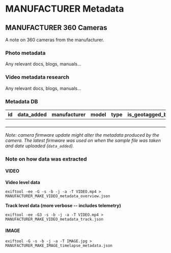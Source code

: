 # MANUFACTURER Metadata

## MANUFACTURER 360 Cameras

A note on 360 cameras from the manufacturer.

### Photo metadata

Any relevant docs, blogs, manuals...

### Video metadata research

Any relevant docs, blogs, manuals...


### Metadata DB

| id  | data_added  | manufacturer  | model  | type  | is_geotagged_by_cam  | sample_file  |
|---|---|---|---|---|---|---|
|   |   |   |   |   |   |   |
|   |   |   |   |   |   |   |
|   |   |   |   |   |   |   |
|   |   |   |   |   |   |   |

_Note: camera firmware update might alter the metadata produced by the camera. The latest firmware was used on when the sample file was taken and date uploaded (`data_added`)._

### Note on how data was extracted

#### VIDEO

**Video level data**

```
exiftool -ee -G -s -b -j -a -T VIDEO.mp4 > MANUFACTURER_MAKE_VIDEO_metadata_overview.json
```

**Track level data (more verbose -- includes telemetry)**

```
exiftool -ee -G3 -s -b -j -a -T VIDEO.mp4 > MANUFACTURER_MAKE_VIDEO_metadata_track.json
```

#### IMAGE

```
exiftool -G -s -b -j -a -T IMAGE.jpg > MANUFACTURER_MAKE_IMAGE_timelapse_metadata.json
```